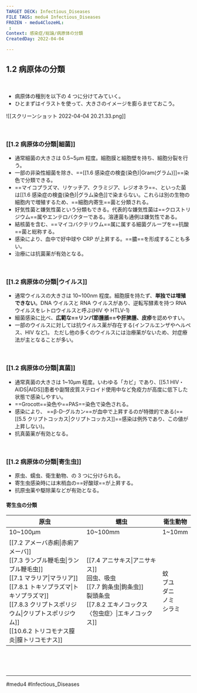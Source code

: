 ```yaml
---
TARGET DECK: Infectious_Diseases
FILE TAGS: medu4 Infectious_Diseases
FROZEN - medu4ClozeHL:
 : 
Context: 感染症/総論/病原体の分類
CreatedDay: 2022-04-04

---
```


## 1.2 病原体の分類

<br>

* 病原体の種別を以下の 4 つに分けてみていく。 
* ひとまずはイラストを使って、大きさのイメージを膨らませておこう。

![[スクリーンショット 2022-04-04 20.21.33.png]]

<br>

### [[1.2 病原体の分類|細菌]]
* 通常細菌の大きさは 0.5~5μm 程度。細胞膜と細胞壁を持ち、細胞分裂を行う。 
* 一部の非染性細菌を除き、==[[1.6 感染症の検査(染色)|Gram(グラム)]]==染色で分類できる。 
* ==マイコプラズマ、リケッチア、クラミジア、レジオネラ==、といった菌は[[1.6 感染症の検査(染色)|グラム染色]]で染まらない。これらは別の生物の細胞内で増殖するため、==細胞内寄生==菌と分類される。
* 好気性菌と嫌気性菌という分類もできる。代表的な嫌気性菌は==クロストリジウム==属やエンテロバクターである。溶連菌も通例は嫌気性である。
* 結核菌を含む、==マイコバクテリウム==属に属する細菌グループを==抗酸==菌と総称する。
* 感染により、血中で好中球や CRP が上昇する。==膿==を形成することも多い。 
* 治療には抗菌薬が有効となる。
<!--ID: 1649073270689-->


<br>

### [[1.2 病原体の分類|ウイルス]]
* 通常ウイルスの大きさは 10~100nm 程度。細胞膜を持たず、**単独では増殖できない**。DNA ウイルスと RNA ウイルスがあり、逆転写酵素を持つ RNA ウイルスをレトロウイルスと呼ぶ(HIV や HTLV-1)
* 細菌感染に比べ、**広範な==リンパ節腫脹==や肝脾腫、皮疹**を認めやすい。 
* 一部のウイルスに対しては抗ウイルス薬が存在する(インフルエンザやヘルペス、HIV など)。 ただし他の多くのウイルスには治療薬がないため、対症療法が主となることが多い。
<!--ID: 1649073270699-->


 

<br>

### [[1.2 病原体の分類|真菌]]
* 通常真菌の大きさは 1~10μm 程度。いわゆる「カビ」であり、[[5.1 HIV・AIDS|AIDS]]患者や副腎皮質ステロイド使用中など免疫力が高度に低下した状態で感染しやすい。
* ==Grocott==染色や==PAS==染色で染色される。
* 感染により、 ==β-D-グルカン==が血中で上昇するのが特徴的である(==[[5.5 クリプトコッカス|クリプトコッカス]]==感染は例外であり、この値が上昇しない)。 
* 抗真菌薬が有効となる。
<!--ID: 1649073270707-->





<br>

### [[1.2 病原体の分類|寄生虫]]
* 原虫、蠕虫、衛生動物、の 3 つに分けられる。
* 寄生虫感染時には末梢血の==好酸球==が上昇する。 
* 抗原虫薬や駆除薬などが有効となる。
#### 寄生虫の分類
|原虫|蠕虫|衛生動物|
|---|---|---|
|10~100μm|10~100mm|1~10mm|
|[[7.2 アメーバ赤痢\|赤痢アメーバ]]<br>[[7.3 ランブル鞭毛虫\|ランブル鞭毛虫]]<br>[[7.1 マラリア\|マラリア]]<br>[[7.8.1 トキソプラズマ\|トキソプラズマ]]<br>[[7.8.3 クリプトスポリジウム\|クリプトスポリジウム]]<br>[[10.6.2 トリコモナス膣炎\|膣トリコモナス]]|[[7.4 アニサキス\|アニサキス]]<br>回虫、吸虫<br>[[7.7 鉤条虫\|鉤条虫]]<br>裂頭条虫<br>[[7.8.2 エキノコックス〈包虫症〉\|エキノコックス]]|蚊<br>ブユ<br>ダニ<br>ノミ<br>シラミ|
<!--ID: 1649073270715-->






<br><br><br>

---
#medu4 #Infectious_Diseases